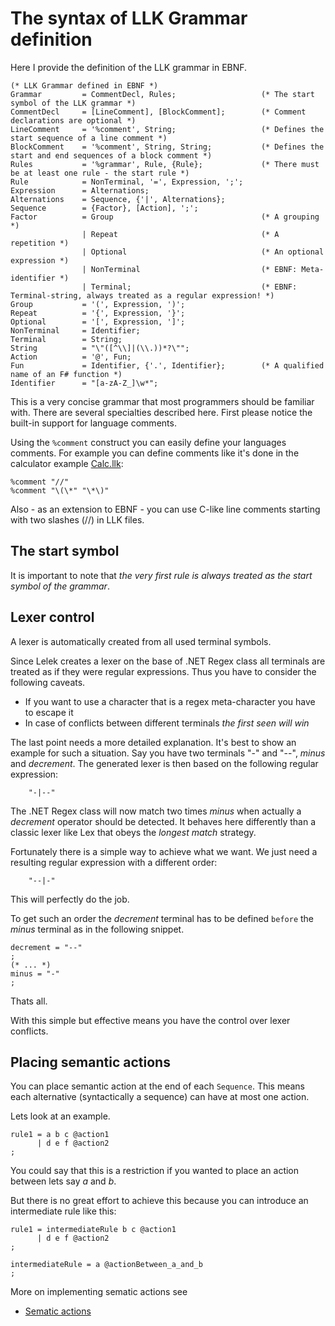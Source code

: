 # The syntax of LLK Grammar definition

Here I provide the definition of the LLK grammar in EBNF.

```ebnf
(* LLK Grammar defined in EBNF *)
Grammar         = CommentDecl, Rules;                   (* The start symbol of the LLK grammar *)
CommentDecl     = [LineComment], [BlockComment];        (* Comment declarations are optional *)
LineComment     = '%comment', String;                   (* Defines the start sequence of a line comment *)
BlockComment    = '%comment', String, String;           (* Defines the start and end sequences of a block comment *)
Rules           = '%grammar', Rule, {Rule};             (* There must be at least one rule - the start rule *)
Rule            = NonTerminal, '=', Expression, ';';
Expression      = Alternations;
Alternations    = Sequence, {'|', Alternations};
Sequence        = {Factor}, [Action], ';';
Factor          = Group                                 (* A grouping *)
                | Repeat                                (* A repetition *)
                | Optional                              (* An optional expression *)
                | NonTerminal                           (* EBNF: Meta-identifier *)
                | Terminal;                             (* EBNF: Terminal-string, always treated as a regular expression! *)
Group           = '(', Expression, ')';
Repeat          = '{', Expression, '}';
Optional        = '[', Expression, ']';
NonTerminal     = Identifier;
Terminal        = String;
String          = "\"([^\\]|(\\.))*?\"";
Action          = '@', Fun;
Fun             = Identifier, {'.', Identifier};        (* A qualified name of an F# function *)
Identifier      = "[a-zA-Z_]\w*";
```

This is a very concise grammar that most programmers should be familiar with. There are several specialties described here. First please notice the built-in support for language comments.

Using the `%comment` construct you can easily define your languages comments. For example you can define comments like it's done in the calculator example [Calc.llk](../grammars/Calc.llk):

```ebnf
%comment "//"
%comment "\(\*" "\*\)"
```

Also - as an extension to EBNF - you can use C-like line comments starting with two slashes (//) in LLK files.

## The start symbol

It is important to note that _the very first rule is always treated as the start symbol of the grammar_.

## Lexer control

A lexer is automatically created from all used terminal symbols.

Since Lelek creates a lexer on the base of .NET Regex class all terminals are treated as if they were regular expressions.
Thus you have to consider the following caveats.

* If you want to use a character that is a regex meta-character you have to escape it
* In case of conflicts between different terminals _the first seen will win_

The last point needs a more detailed explanation.
It's best to show an example for such a situation.
Say you have two terminals "-" and "--", _minus_ and _decrement_. The generated lexer is then based on the following regular expression:

```regex
    "-|--"
```

The .NET Regex class will now match two times _minus_ when actually a _decrement_ operator should be detected.
It behaves here differently than a classic lexer like Lex that obeys the _longest match_ strategy.

Fortunately there is a simple way to achieve what we want. We just need a resulting regular expression with a different order:

```regex
    "--|-"
```

This will perfectly do the job.

To get such an order the _decrement_ terminal has to be defined `before` the _minus_ terminal as in the following snippet.

```ebnf
decrement = "--"
;
(* ... *)
minus = "-"
;
```

Thats all.

With this simple but effective means you have the control over lexer conflicts.

## Placing semantic actions

You can place semantic action at the end of each `Sequence`. This means each alternative (syntactically a sequence) can have at most one action.

Lets look at an example.

```ebnf
rule1 = a b c @action1
      | d e f @action2
;
```

You could say that this is a restriction if you wanted to place an action between lets say *a* and *b*.

But there is no great effort to achieve this because you can introduce an intermediate rule like this:

```ebnf
rule1 = intermediateRule b c @action1
      | d e f @action2
;

intermediateRule = a @actionBetween_a_and_b
;
```

More on implementing sematic actions see

* [Sematic actions](./SemanticActions.md)
